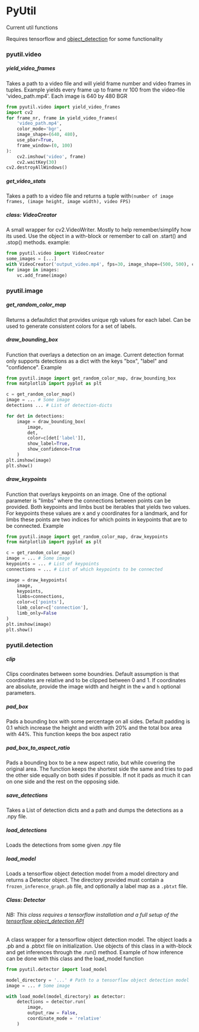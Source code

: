 # PyUtil

Current util functions

Requires tensorflow and [object_detection](https://github.com/tensorflow/models/tree/master/research/object_detection) for some functionality

### pyutil.video
##### yield_video_frames
Takes a path to a video file and will yield frame number and video frames in tuples.
Example yields every frame up to frame nr 100 from the video-file 'video_path.mp4'. Each image is 640 by 480 BGR
```python
from pyutil.video import yield_video_frames
import cv2
for frame_nr, frame in yield_video_frames(
    'video_path.mp4',
    color_mode='bgr', 
    image_shape=(640, 480), 
    use_pbar=True, 
    frame_window=(0, 100)
): 
    cv2.imshow('video', frame)
    cv2.waitKey(30)
cv2.destroyAllWindows()
```
##### get_video_stats
Takes a path to a video file and returns a tuple with`(number of image frames, (image height, image width), video FPS)`
##### class: VideoCreator
A small wrapper for cv2.VideoWriter. Mostly to help remember/simplify how its used. 
Use the object in a with-block or remember to call on .start() and .stop() methods.
example: 
```python 
from pyutil.video import VideoCreator
some_images = [...]
with VideoCreator('output_video.mp4', fps=30, image_shape=(500, 500), color_mode='gray') as vc:
for image in images:
    vc.add_frame(image)
```


### pyutil.image
##### get_random_color_map
Returns a defaultdict that provides unique rgb values for each label. Can be used to generate consistent colors for a set
of labels.
##### draw_bounding_box
Function that overlays a detection on an image. Current detection format only supports detections as a dict with the keys
"box", "label" and "confidence".
Example
```python
from pyutil.image import get_random_color_map, draw_bounding_box
from matplotlib import pyplot as plt

c = get_random_color_map()
image = ... # Some image
detections ... # List of detection-dicts

for det in detections: 
    image = draw_bounding_box(
        image, 
        det, 
        color=c[det['label']], 
        show_label=True, 
        show_confidence=True
    )
plt.imshow(image)
plt.show()
```
##### draw_keypoints
Function that overlays keypoints on an image. One of the optional parameter is "limbs" where the connections between points
can be provided. Both keypoints and limbs bust be iterables that yields two values. For keypoints these values are x and y coordinates
for a landmark, and for limbs these points are two indices for which points in keypoints that are to be connected. 
Example
```python
from pyutil.image import get_random_color_map, draw_keypoints
from matplotlib import pyplot as plt

c = get_random_color_map()
image = ... # Some image
keypoints = ... # List of keypoints
connections = ... # List of which keypoints to be connected

image = draw_keypoints(
    image, 
    keypoints, 
    limbs=connections, 
    color=c['points'], 
    limb_color=c['connection'], 
    limb_only=False
)
plt.imshow(image)
plt.show()
```
### pyutil.detection
##### clip
Clips coordinates between some boundries. Default assumption is that coordinates are relative and to be clipped between 0 and 1. 
If coordinates are absolute, provide the image width and height in the `w` and `h` optional parameters.
##### pad_box
Pads a bounding box with some percentage on all sides. Default padding is 0.1 which increase the height and width with 20% and the 
total box area with 44%. This function keeps the box aspect ratio
##### pad_box_to_aspect_ratio
Pads a bounding box to be a new aspect ratio, but while covering the original area. The function keeps the shortest side the same
and tries to pad the other side equally on both sides if possible. If not it pads as much it can on one side and the rest on the 
opposing side. 
##### save_detections
Takes a List of detection dicts and a path and dumps the detections as a .npy file. 
##### load_detections
Loads the detections from some given .npy file 
##### load_model
Loads a tensorflow object detection model from a model directory and returns a Detector object. The directory provided
must contain a `frozen_inference_graph.pb` file, and optionally a label map as a `.pbtxt` file. 
##### Class: Detector
###### NB: This class requires a tensorflow installation and a full setup of the [tensorflow object_detection API](https://github.com/tensorflow/models/tree/master/research/object_detection) 
A class wrapper for a tensorflow object detection model. The object loads a .pb and a .pbtxt file on initialization. 
Use objects of this class in a with-block and get inferences through the .run() method. 
Example of how inference can be done with this class and the load_model function
```python
from pyutil.detector import load_model

model_directory = '...' # Path to a tensorflow object detection model
image = ... # Some image

with load_model(model_directory) as detector: 
    detections = detector.run(
        image, 
        output_raw = False, 
        coordinate_mode = 'relative'
    )
```